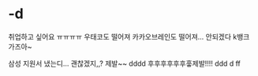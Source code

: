 # -d
취업하고 싶어요 ㅠㅠㅠㅠ
우태코도 떨어져 카카오브레인도 떨어져... 
안되겠다 k뱅크 가즈아~


  
  삼성 지원서 냈는디... 괜찮겠지,,?
  제발~~
  dddd
  후후후후후후훟제발!!!!
ddd
d
ff
